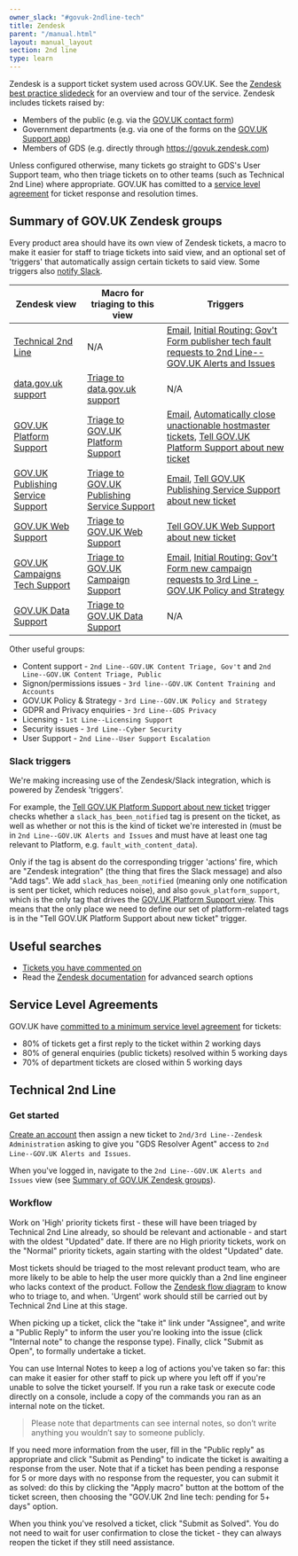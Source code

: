 ```yaml
---
owner_slack: "#govuk-2ndline-tech"
title: Zendesk
parent: "/manual.html"
layout: manual_layout
section: 2nd line
type: learn
---
```


Zendesk is a support ticket system used across GOV.UK. See the [Zendesk best practice slidedeck](https://docs.google.com/presentation/d/1iUbD-_uWyaNMeNj9h7Zvo9g2GWvRarg9kUh7pd0u32M/edit#slide=id.g134fafb13dc_0_0) for an overview and tour of the service. Zendesk includes tickets raised by:

- Members of the public (e.g. via the [GOV.UK contact form](https://www.gov.uk/contact/govuk))
- Government departments (e.g. via one of the forms on the [GOV.UK Support app](https://support.publishing.service.gov.uk/))
- Members of GDS (e.g. directly through <https://govuk.zendesk.com>)

Unless configured otherwise, many tickets go straight to GDS's User Support team, who then triage tickets on to other teams (such as Technical 2nd Line) where appropriate. GOV.UK has comitted to a [service level agreement](#service-level-agreements) for ticket response and resolution times.

## Summary of GOV.UK Zendesk groups

Every product area should have its own view of Zendesk tickets, a macro to make it easier for staff to triage tickets into said view, and an optional set of 'triggers' that automatically assign certain tickets to said view. Some triggers also [notify Slack](#slack-triggers).

| Zendesk view | Macro for triaging to this view | Triggers |
|--------------|---------------------------------|----------|
| [Technical 2nd Line](https://govuk.zendesk.com/agent/filters/10864660813212) | N/A | [Email](https://govuk.zendesk.com/admin/objects-rules/rules/triggers/11509330463644), [Initial Routing: Gov't Form publisher tech fault requests to 2nd Line--GOV.UK Alerts and Issues](https://govuk.zendesk.com/admin/objects-rules/rules/triggers/35985647) |
| [data.gov.uk support](https://govuk.zendesk.com/agent/filters/1900002360214) | [Triage to data.gov.uk support](https://govuk.zendesk.com/admin/workspaces/agent-workspace/macros/13813477886620) | N/A |
| [GOV.UK Platform Support](https://govuk.zendesk.com/agent/filters/12863141605916) | [Triage to GOV.UK Platform Support](https://govuk.zendesk.com/admin/workspaces/agent-workspace/macros/13672505486492) | [Email](https://govuk.zendesk.com/admin/objects-rules/rules/triggers/13149293739804), [Automatically close unactionable hostmaster tickets](https://govuk.zendesk.com/admin/objects-rules/rules/triggers/13991870416156), [Tell GOV.UK Platform Support about new ticket](https://govuk.zendesk.com/admin/objects-rules/rules/triggers/12864044593692) |
| [GOV.UK Publishing Service Support](https://govuk.zendesk.com/agent/filters/5273818481554) | [Triage to GOV.UK Publishing Service Support](https://govuk.zendesk.com/admin/workspaces/agent-workspace/macros/13679777581980) | [Email](https://govuk.zendesk.com/admin/objects-rules/rules/triggers/5591644703004), [Tell GOV.UK Publishing Service Support about new ticket](https://govuk.zendesk.com/admin/objects-rules/rules/triggers/13776514277660) |
| [GOV.UK Web Support](https://govuk.zendesk.com/agent/filters/360000012465) | [Triage to GOV.UK Web Support](https://govuk.zendesk.com/admin/workspaces/agent-workspace/macros/13679771783708) | [Tell GOV.UK Web Support about new ticket](https://govuk.zendesk.com/admin/objects-rules/rules/triggers/13478776988188) |
| [GOV.UK Campaigns Tech Support](https://govuk.zendesk.com/agent/filters/8935249582876) | [Triage to GOV.UK Campaign Support](https://govuk.zendesk.com/admin/workspaces/agent-workspace/macros/13792771654300) | [Email](https://govuk.zendesk.com/admin/objects-rules/rules/triggers/4951487443986), [Initial Routing: Gov't Form new campaign requests to 3rd Line - GOV.UK Policy and Strategy](https://govuk.zendesk.com/admin/objects-rules/rules/triggers/30476171) |
| [GOV.UK Data Support](https://govuk.zendesk.com/agent/filters/13388501247260) | [Triage to GOV.UK Data Support](https://govuk.zendesk.com/admin/workspaces/agent-workspace/macros/13661730061340) | N/A |

Other useful groups:

- Content support - `2nd Line--GOV.UK Content Triage, Gov't` and `2nd Line--GOV.UK Content Triage, Public`
- Signon/permissions issues - `3rd line--GOV.UK Content Training and Accounts`
- GOV.UK Policy & Strategy - `3rd Line--GOV.UK Policy and Strategy`
- GDPR and Privacy enquiries - `3rd Line--GDS Privacy`
- Licensing - `1st Line--Licensing Support`
- Security issues - `3rd Line--Cyber Security`
- User Support - `2nd Line--User Support Escalation`

### Slack triggers

We're making increasing use of the Zendesk/Slack integration, which is powered by Zendesk 'triggers'.

For example, the [Tell GOV.UK Platform Support about new ticket](https://govuk.zendesk.com/admin/objects-rules/rules/triggers/12864044593692) trigger checks whether a `slack_has_been_notified` tag is present on the ticket, as well as whether or not this is the kind of ticket we're interested in (must be in `2nd Line--GOV.UK Alerts and Issues` and must have at least one tag relevant to Platform, e.g. `fault_with_content_data`).

Only if the tag is absent do the corresponding trigger 'actions' fire, which are "Zendesk integration" (the thing that fires the Slack message) and also "Add tags". We add `slack_has_been_notified` (meaning only one notification is sent per ticket, which reduces noise), and also `govuk_platform_support`, which is the only tag that drives the [GOV.UK Platform Support view](https://govuk.zendesk.com/agent/filters/12863141605916). This means that the only place we need to define our set of platform-related tags is in the "Tell GOV.UK Platform Support about new ticket" trigger.

## Useful searches

- [Tickets you have commented on](https://govuk.zendesk.com/agent/search/1?type=ticket&q=commenter%3Ame)
- Read the [Zendesk documentation](https://support.zendesk.com/hc/en-us/articles/4408835086106-Using-Zendesk-Support-advanced-search) for advanced search options

## Service Level Agreements

GOV.UK have [committed to a minimum service level agreement](https://www.gov.uk/guidance/contact-the-government-digital-service/how-to-contact-gds) for tickets:

- 80% of tickets get a first reply to the ticket within 2 working days
- 80% of general enquiries (public tickets) resolved within 5 working days
- 70% of department tickets are closed within 5 working days

## Technical 2nd Line

### Get started

[Create an account](https://govuk.zendesk.com/auth/v2/login/registration?auth_origin=3194076%2Cfalse%2Ctrue&amp;brand_id=3194076&amp;return_to=https%3A%2F%2Fgovuk.zendesk.com%2Fhc%2Fen-us&amp;theme=hc) then assign a new ticket to `2nd/3rd Line--Zendesk Administration` asking to give you "GDS Resolver Agent" access to `2nd Line--GOV.UK Alerts and Issues`.

When you've logged in, navigate to the `2nd Line--GOV.UK Alerts and Issues` view (see [Summary of GOV.UK Zendesk groups](#summary-of-govuk-zendesk-groups)).

### Workflow

Work on 'High' priority tickets first - these will have been triaged by Technical 2nd Line already, so should be relevant and actionable - and start with the oldest "Updated" date. If there are no High priority tickets, work on the "Normal" priority tickets, again starting with the oldest "Updated" date.

Most tickets should be triaged to the most relevant product team, who are more likely to be able to help the user more quickly than a 2nd line engineer who lacks context of the product. Follow the [Zendesk flow diagram](https://docs.google.com/presentation/d/1EotoM2CVtqlnx54Qz5bP7OyIx5c9ji_GptUuymHkBrc/edit) to know who to triage to, and when. 'Urgent' work should still be carried out by Technical 2nd Line at this stage.

When picking up a ticket, click the "take it" link under "Assignee", and write a "Public Reply" to inform the user you're looking into the issue (click "Internal note" to change the response type). Finally, click "Submit as Open", to formally undertake a ticket.

You can use Internal Notes to keep a log of actions you've taken so far: this can make it easier for other staff to pick up where you left off if you're unable to solve the ticket yourself. If you run a rake task or execute code directly on a console, include a copy of the commands you ran as an internal note on the ticket.

> Please note that departments can see internal notes, so don’t write anything you wouldn’t say to someone publicly.

If you need more information from the user, fill in the "Public reply" as appropriate and click "Submit as Pending" to indicate the ticket is awaiting a response from the user. Note that if a ticket has been pending a response for 5 or more days with no response from the requester, you can submit it as solved: do this by clicking the "Apply macro" button at the bottom of the ticket screen, then choosing the "GOV.UK 2nd line tech: pending for 5+ days" option.

When you think you've resolved a ticket, click "Submit as Solved". You do not need to wait for user confirmation to close the ticket - they can always reopen the ticket if they still need assistance.
